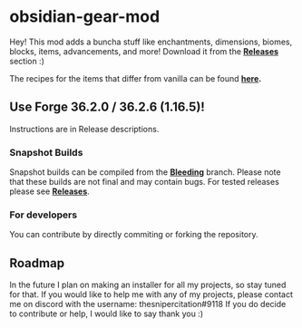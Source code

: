 # obsidian-gear-mod

Hey! This mod adds a buncha stuff like enchantments, dimensions, biomes, blocks, items, advancements, and more! Download it from the <b><a href="https://github.com/SniperNation/obsidian-gear-mod/releases">Releases</a></b> section :)

The recipes for the items that differ from vanilla can be found <b><a href="https://imgur.com/a/N62zrhI">here</a>. </b>

## Use Forge 36.2.0 / 36.2.6 (1.16.5)!

Instructions are in Release descriptions.

### Snapshot Builds
Snapshot builds can be compiled from the <b><a href="https://github.com/SniperNation/obsidian-gear-mod/tree/bleeding">Bleeding</a></b> branch. Please note that these builds are not final and may contain bugs. For tested releases please see <b><a href="https://github.com/SniperNation/obsidian-gear-mod/releases">Releases</a></b>.

### For developers

You can contribute by directly commiting or forking the repository.

## Roadmap

In the future I plan on making an installer for all my projects, so stay tuned for that. If you would like to help me with any of my projects, please contact me on discord with the username: thesnipercitation#9118
If you do decide to contribute or help, I would like to say thank you :)
